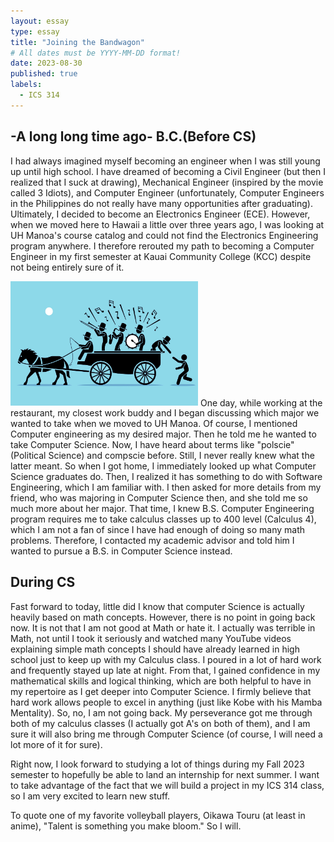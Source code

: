 ```yaml
---
layout: essay
type: essay
title: "Joining the Bandwagon"
# All dates must be YYYY-MM-DD format!
date: 2023-08-30
published: true
labels:
  - ICS 314
---
```


## -A long long time ago- B.C.(Before CS)

I had always imagined myself becoming an engineer when I was still young up until high school. I have dreamed of becoming a Civil Engineer (but then I realized that I suck at drawing), Mechanical Engineer (inspired by the movie called 3 Idiots), and Computer Engineer (unfortunately, Computer Engineers in the Philippines do not really have many opportunities after graduating). Ultimately, I decided to become an Electronics Engineer (ECE). However, when we moved here to Hawaii a little over three years ago, I was looking at UH Manoa's course catalog and could not find the Electronics Engineering program anywhere. I therefore rerouted my path to becoming a Computer Engineer in my first semester at Kauai Community College (KCC) despite not being entirely sure of it.
<br>

<img width="300px" class = "rounded float-start pe-4" src = "../img/essay-photos/joining-bandwagon.png">
One day, while working at the restaurant, my closest work buddy and I began discussing which major we wanted to take when we moved to UH Manoa. Of course, I mentioned Computer engineering as my desired major. Then he told me he wanted to take Computer Science. Now, I have heard about terms like "polscie" (Political Science) and compscie before. Still, I never really knew what the latter meant. So when I got home, I immediately looked up what Computer Science graduates do. Then, I realized it has something to do with Software Engineering, which I am familiar with. I then asked for more details from my friend, who was majoring in Computer Science then, and she told me so much more about her major. That time, I knew B.S. Computer Engineering program requires me to take calculus classes up to 400 level (Calculus 4), which I am not a fan of since I have had enough of doing so many math problems. Therefore, I contacted my academic advisor and told him I wanted to pursue a B.S. in Computer Science instead.

## During CS
Fast forward to today, little did I know that computer Science is actually heavily based on math concepts. However, there is no point in going back now. It is not that I am not good at Math or hate it. I actually was terrible in Math, not until I took it seriously and watched many YouTube videos explaining simple math concepts I should have already learned in high school just to keep up with my Calculus class. I poured in a lot of hard work and frequently stayed up late at night. From that, I gained confidence in my mathematical skills and logical thinking, which are both helpful to have in my repertoire as I get deeper into Computer Science. I firmly believe that hard work allows people to excel in anything (just like Kobe with his Mamba Mentality). So, no, I am not going back. My perseverance got me through both of my calculus classes (I actually got A's on both of them), and I am sure it will also bring me through Computer Science (of course, I will need a lot more of it for sure). 

Right now, I look forward to studying a lot of things during my Fall 2023 semester to hopefully be able to land an internship for next summer. I want to take advantage of the fact that we will build a project in my ICS 314 class, so I am very excited to learn new stuff. 

To quote one of my favorite volleyball players, Oikawa Touru (at least in anime), "Talent is something you make bloom." So I will.
<!--<img width="200px" class="rounded float-start pe-4" src="../img/difficulty/degree_difficulty.jpg"> -->


